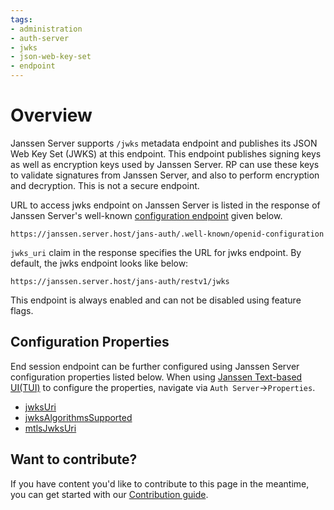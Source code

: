 ```yaml
---
tags:
- administration
- auth-server
- jwks
- json-web-key-set
- endpoint
---
```


# Overview

Janssen Server supports `/jwks` metadata endpoint and publishes its JSON Web Key Set (JWKS) at this endpoint. This 
endpoint publishes signing keys as well as encryption keys used by Janssen Server. RP can use these keys to validate
signatures from Janssen Server, and also to perform encryption and decryption.  This is not a secure endpoint. 

URL to access jwks endpoint on Janssen Server is listed in the response of Janssen Server's well-known
[configuration endpoint](./configuration.md) given below.

```text
https://janssen.server.host/jans-auth/.well-known/openid-configuration
```

`jwks_uri` claim in the response specifies the URL for jwks endpoint. By default, the jwks endpoint looks like below:

```
https://janssen.server.host/jans-auth/restv1/jwks
```

This endpoint is always enabled and can not be disabled using feature flags.

## Configuration Properties

End session endpoint can be further configured using Janssen Server configuration properties listed below. When using
[Janssen Text-based UI(TUI)](../../config-guide/tui.md) to configure the properties,
navigate via `Auth Server`->`Properties`.

- [jwksUri](../../reference/json/properties/janssenauthserver-properties.md#jwksuri)
- [jwksAlgorithmsSupported](../../reference/json/properties/janssenauthserver-properties.md#jwksalgorithmssupported)
- [mtlsJwksUri](../../reference/json/properties/janssenauthserver-properties.md#mtlsjwksuri)

## Want to contribute?

If you have content you'd like to contribute to this page in the meantime, you can get started with our [Contribution guide](https://docs.jans.io/head/CONTRIBUTING/).